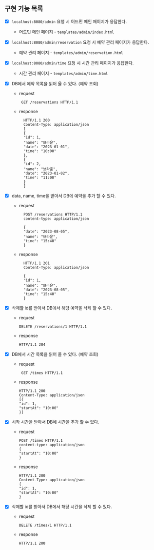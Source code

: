 ## 구현 기능 목록

- [x] `localhost:8080/admin` 요청 시 어드민 메인 페이지가 응답한다.
    - 어드민 메인 페이지 - `templates/admin/index.html`

- [x] `localhost:8080/admin/reservation` 요청 시 예약 관리 페이지가 응답한다.
    - 예약 관리 페이지 - `templates/admin/reservation.html`

- [x] `localhost:8080/admin/time` 요청 시 시간 관리 페이지가 응답한다.
    - 시간 관리 페이지 - `templates/admin/time.html`


- [x] DB에서 예약 목록을 읽어 올 수 있다. (예약 조회)
    - request
      ```
       GET /reservations HTTP/1.1
      ```
    - response
      ```
        HTTP/1.1 200 
        Content-Type: application/json
        [
        {
        "id": 1,
        "name": "브라운",
        "date": "2023-01-01",
        "time": "10:00"
        },
        {
        "id": 2,
        "name": "브라운",
        "date": "2023-01-02",
        "time": "11:00"
        }
        ]
      ```

- [x] data, name, time을 받아서 DB에 예약을 추가 할 수 있다.
    - request
      ```
        POST /reservations HTTP/1.1
        content-type: application/json
        
        {
        "date": "2023-08-05",
        "name": "브라운",
        "time": "15:40"
        }
      ```
    - response
      ```
        HTTP/1.1 201
        Content-Type: application/json
        
        {
        "id": 1,
        "name": "브라운",
        "date": "2023-08-05",
        "time": "15:40"
        }
      ```

- [x] 삭제할 id를 받아서 DB에서 해당 예약을 삭제 할 수 있다.
    - request
      ```
      DELETE /reservations/1 HTTP/1.1
      ```
    - response
      ```
      HTTP/1.1 204
      ```

- [x] DB에서 시간 목록을 읽어 올 수 있다. (예약 조회)
    - request
      ```
       GET /times HTTP/1.1
      ```
    - response
      ```
      HTTP/1.1 200
      Content-Type: application/json
      [{
      "id": 1, 
      "startAt": "10:00" 
      }]
      ```

- [x] 시작 시간을 받아서 DB에 시간을 추가 할 수 있다.
    - request
      ```
      POST /times HTTP/1.1
      content-type: application/json
      {
      "startAt": "10:00"
      }
      ```
    - response
      ```
      HTTP/1.1 200
      Content-Type: application/json
      { 
      "id": 1, 
      "startAt": "10:00" 
      }
      ```

- [x] 삭제할 id를 받아서 DB에서 해당 시간을 삭제 할 수 있다.
    - request
      ```
      DELETE /times/1 HTTP/1.1
      ```
    - response
      ```
      HTTP/1.1 200
      ```

